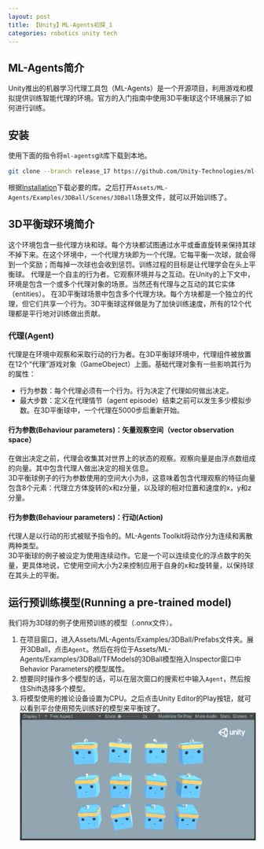 ```yaml
---
layout: post
title: 【Unity】ML-Agents初探_1
categories: robotics unity tech
---
```


## ML-Agents简介
Unity推出的机器学习代理工具包（ML-Agents）是一个开源项目，利用游戏和模拟提供训练智能代理的环境。官方的入门指南中使用3D平衡球这个环境展示了如何进行训练。

## 安装
使用下面的指令将`ml-agents`git库下载到本地。
```bash
git clone --branch release_17 https://github.com/Unity-Technologies/ml-agents.git
```
根据[Installation](https://github.com/Unity-Technologies/ml-agents/blob/release_17_docs/docs/Getting-Started.md#installation)下载必要的库。之后打开`Assets/ML-Agents/Examples/3DBall/Scenes/3DBall`场景文件，就可以开始训练了。

## 3D平衡球环境简介
这个环境包含一些代理方块和球。每个方块都试图通过水平或垂直旋转来保持其球不掉下来。在这个环境中，一个代理方块即为一个代理。它每平衡一次球，就会得到一个奖励；而每掉一次球也会收到惩罚。训练过程的目标是让代理学会在头上平衡球。
代理是一个自主的行为者。它观察环境并与之互动。在Unity的上下文中，环境是包含一个或多个代理对象的场景。当然还有代理与之互动的其它实体（entities）。
在3D平衡球场景中包含多个代理方块。每个方块都是一个独立的代理，但它们共享一个行为。3D平衡球这样做是为了加快训练速度，所有的12个代理都是平行地对训练做出贡献。

### 代理(Agent)
代理是在环境中观察和采取行动的行为者。在3D平衡球环境中，代理组件被放置在12个“代理”游戏对象（GameObeject）上面。基础代理对象有一些影响其行为的属性：
- 行为参数：每个代理必须有一个行为。行为决定了代理如何做出决定。
- 最大步数：定义在代理情节（agent episode）结束之前可以发生多少模拟步数。在3D平衡球中，一个代理在5000步后重新开始。

#### 行为参数(Behaviour parameters)：矢量观察空间（vector observation space）
在做出决定之前，代理会收集其对世界上的状态的观察。观察向量是由浮点数组成的向量。其中包含代理人做出决定的相关信息。  
3D平衡球例子的行为参数使用的空间大小为8，这意味着包含代理观察的特征向量包含8个元素：代理立方体旋转的x和z分量，以及球的相对位置和速度的x，y和z分量。

#### 行为参数(Behaviour parameters)：行动(Action)
代理人是以行动的形式被赋予指令的。ML-Agents Toolkit将动作分为连续和离散两种类型。  
3D平衡球的例子被设定为使用连续动作。它是一个可以连续变化的浮点数字的矢量，更具体地说，它使用空间大小为2来控制应用于自身的x和z旋转量，以保持球在其头上的平衡。

## 运行预训练模型(Running a pre-trained model)
我们将为3D球的例子使用预训练的模型（.onnx文件）。
1. 在项目窗口，进入Assets/ML-Agents/Examples/3DBall/Prefabs文件夹。展开3DBall，点击`Agent`。然后在将位于Assets/ML-Agents/Examples/3DBall/TFModels的3DBall模型拖入Inspector窗口中Behavior Parameters的模型属性。
2. 想要同时操作多个模型的话，可以在层次窗口的搜索栏中输入`Agent`，然后按住Shift选择多个模型。
3. 将模型使用的推论设备设置为CPU。之后点击Unity Editor的Play按钮，就可以看到平台使用预先训练好的模型来平衡球了。
![image](../assets/3dball_1.gif)
